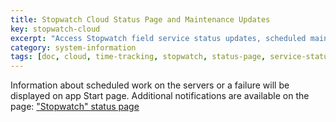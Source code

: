```yaml
---
title: Stopwatch Cloud Status Page and Maintenance Updates
key: stopwatch-cloud
excerpt: "Access Stopwatch field service status updates, scheduled maintenance notifications, and system status information via dedicated status page."
category: system-information
tags: [doc, cloud, time-tracking, stopwatch, status-page, service-status, maintenance, monitoring]
---
```


Information about scheduled work on the servers or a failure will be displayed on app Start page. Additional notifications are available on the page: ["Stopwatch" status page](https://stopwatch.statuspage.io)
